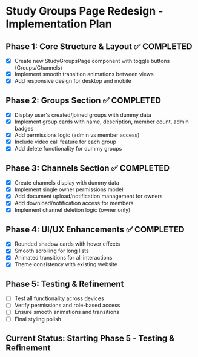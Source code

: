 # Study Groups Page Redesign - Implementation Plan

## Phase 1: Core Structure & Layout ✅ COMPLETED
- [x] Create new StudyGroupsPage component with toggle buttons (Groups/Channels)
- [x] Implement smooth transition animations between views
- [x] Add responsive design for desktop and mobile

## Phase 2: Groups Section ✅ COMPLETED
- [x] Display user's created/joined groups with dummy data
- [x] Implement group cards with name, description, member count, admin badges
- [x] Add permissions logic (admin vs member access)
- [x] Include video call feature for each group
- [x] Add delete functionality for dummy groups

## Phase 3: Channels Section ✅ COMPLETED
- [x] Create channels display with dummy data
- [x] Implement single owner permissions model
- [x] Add document upload/notification management for owners
- [x] Add download/notification access for members
- [x] Implement channel deletion logic (owner only)

## Phase 4: UI/UX Enhancements ✅ COMPLETED
- [x] Rounded shadow cards with hover effects
- [x] Smooth scrolling for long lists
- [x] Animated transitions for all interactions
- [x] Theme consistency with existing website

## Phase 5: Testing & Refinement
- [ ] Test all functionality across devices
- [ ] Verify permissions and role-based access
- [ ] Ensure smooth animations and transitions
- [ ] Final styling polish

## Current Status: Starting Phase 5 - Testing & Refinement
